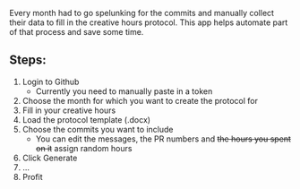 Every month had to go spelunking for the commits and manually collect their data to fill in the creative hours protocol.
This app helps automate part of that process and save some time.

## Steps:
1. Login to Github
   - Currently you need to manually paste in a token
2. Choose the month for which you want to create the protocol for
3. Fill in your creative hours
4. Load the protocol template (.docx)
5. Choose the commits you want to include
   - You can edit the messages, the PR numbers and ~~the hours you spent on it~~ assign random hours
6. Click Generate
7. ...
8. Profit